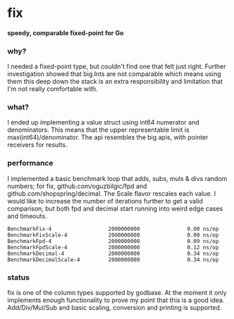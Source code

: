 # fix
#### speedy, comparable fixed-point for Go

### why?
I needed a fixed-point type, but couldn't find one that felt just right. Further investigation showed that big.Ints are not comparable which means using them this deep down the stack is an extra responsibility and limitation that I'm not really comfortable with.

### what?
I ended up implementing a value struct using int64 numerator and denominators. This means that the upper representable limit is max(int64)/denominator. The api resembles the big apis, with pointer receivers for results. 

### performance
I implemented a basic benchmark loop that adds, subs, muls & divs random numbers; for fix, github.com/oguzbilgic/fpd and github.com/shopspring/decimal. The Scale flavor rescales each value. I would like to increase the number of iterations further to get a valid comparison, but both fpd and decimal start running into weird edge cases and timeouts.

```
BenchmarkFix-4                  2000000000               0.00 ns/op
BenchmarkFixScale-4             2000000000               0.00 ns/op
BenchmarkFpd-4                  2000000000               0.09 ns/op
BenchmarkFpdScale-4             2000000000               0.12 ns/op
BenchmarkDecimal-4              2000000000               0.34 ns/op
BenchmarkDecimalScale-4         2000000000               0.34 ns/op
```

### status
fix is one of the column types supported by godbase. At the moment it only implements enough functionality to prove my point that this is a good idea. Add/Div/Mul/Sub and basic scaling, conversion and printing is supported.
